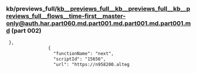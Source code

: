 ### kb/previews_full/kb__previews_full__kb__previews_full__kb__previews_full__flows__time-first__master-only@auth.har.part060.md.part001.md.part001.md.part001.md (part 002)

```md
 },
                {
                  "functionName": "next",
                  "scriptId": "15656",
                  "url": "https://n958200.alteg
```

```
